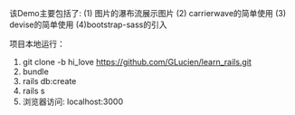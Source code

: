 该Demo主要包括了:
 (1) 图片的瀑布流展示图片
 (2) carrierwave的简单使用
 (3) devise的简单使用
 (4)bootstrap-sass的引入

项目本地运行：
1. git clone -b hi_love https://github.com/GLucien/learn_rails.git
2. bundle
3. rails db:create
4. rails s
5. 浏览器访问: localhost:3000